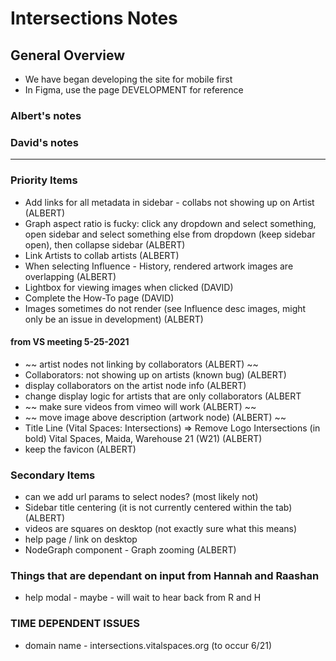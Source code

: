 # Intersections Notes

## General Overview

- We have began developing the site for mobile first
- In Figma, use the page DEVELOPMENT for reference

### Albert's notes

### David's notes

---

### Priority Items

- Add links for all metadata in sidebar - collabs not showing up on Artist (ALBERT)
- Graph aspect ratio is fucky: click any dropdown and select something, open sidebar and select something else from dropdown (keep sidebar open), then collapse sidebar (ALBERT)
- Link Artists to collab artists (ALBERT)
- When selecting Influence - History, rendered artwork images are overlapping (ALBERT)
- Lightbox for viewing images when clicked (DAVID)
- Complete the How-To page (DAVID)
- Images sometimes do not render (see Influence desc images, might only be an issue in development) (ALBERT)

#### from VS meeting 5-25-2021

- ~~ artist nodes not linking by collaborators (ALBERT) ~~
- Collaborators: not showing up on artists (known bug) (ALBERT)
- display collaborators on the artist node info (ALBERT)
- change display logic for artists that are only collaborators (ALBERT
- ~~ make sure videos from vimeo will work (ALBERT) ~~
- ~~ move image above description (artwork node) (ALBERT) ~~
- Title Line (Vital Spaces: Intersections) => Remove Logo Intersections (in bold) Vital Spaces, Maida, Warehouse 21 (W21) (ALBERT)
- keep the favicon (ALBERT)

### Secondary Items

- can we add url params to select nodes? (most likely not)
- Sidebar title centering (it is not currently centered within the tab) (ALBERT)
- videos are squares on desktop (not exactly sure what this means)
- help page / link on desktop
- NodeGraph component - Graph zooming (ALBERT)

### Things that are dependant on input from Hannah and Raashan

- help modal - maybe - will wait to hear back from R and H

### TIME DEPENDENT ISSUES

- domain name - intersections.vitalspaces.org (to occur 6/21)
